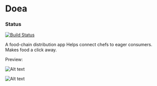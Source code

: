 # Doea

### Status
[![Build Status](https://travis-ci.org/RowlandOti/Doea.svg?branch=master)](https://travis-ci.org/RowlandOti/Doea)


A food-chain distribution app
Helps connect chefs to eager consumers. Makes food a click away.

Preview: 

![Alt text](https://github.com/RowlandOti/Doea/blob/master/art/framed/marketing/Hero-Image_Nexus.jpg?raw=true "Preview")


![Alt text](https://github.com/RowlandOti/Doea/blob/master/art/gif/marketing/doea.gif?raw=true "Doea Preview")

